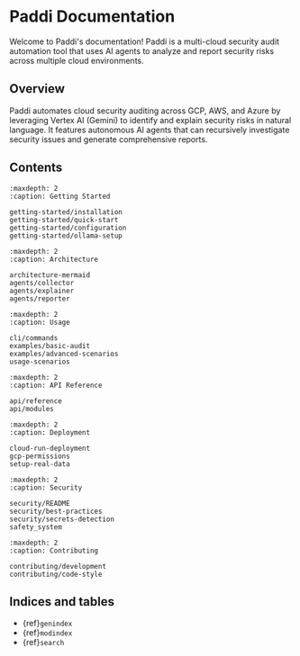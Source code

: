 # Paddi Documentation

Welcome to Paddi's documentation! Paddi is a multi-cloud security audit automation tool that uses AI agents to analyze and report security risks across multiple cloud environments.

## Overview

Paddi automates cloud security auditing across GCP, AWS, and Azure by leveraging Vertex AI (Gemini) to identify and explain security risks in natural language. It features autonomous AI agents that can recursively investigate security issues and generate comprehensive reports.

## Contents

```{toctree}
:maxdepth: 2
:caption: Getting Started

getting-started/installation
getting-started/quick-start
getting-started/configuration
getting-started/ollama-setup
```

```{toctree}
:maxdepth: 2
:caption: Architecture

architecture-mermaid
agents/collector
agents/explainer
agents/reporter
```

```{toctree}
:maxdepth: 2
:caption: Usage

cli/commands
examples/basic-audit
examples/advanced-scenarios
usage-scenarios
```

```{toctree}
:maxdepth: 2
:caption: API Reference

api/reference
api/modules
```

```{toctree}
:maxdepth: 2
:caption: Deployment

cloud-run-deployment
gcp-permissions
setup-real-data
```

```{toctree}
:maxdepth: 2
:caption: Security

security/README
security/best-practices
security/secrets-detection
safety_system
```

```{toctree}
:maxdepth: 2
:caption: Contributing

contributing/development
contributing/code-style
```

## Indices and tables

* {ref}`genindex`
* {ref}`modindex`
* {ref}`search`